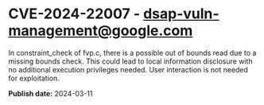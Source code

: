 # CVE-2024-22007 - dsap-vuln-management@google.com

In constraint_check of fvp.c, there is a possible out of bounds read due to a missing bounds check. This could lead to local information disclosure with no additional execution privileges needed. User interaction is not needed for exploitation.

**Publish date:** 2024-03-11
